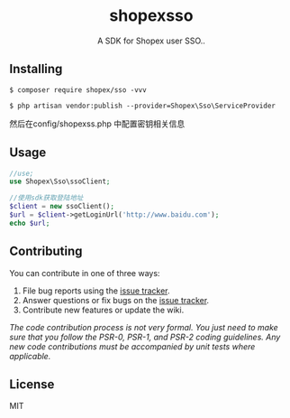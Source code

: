<h1 align="center"> shopexsso </h1>

<p align="center"> A SDK for Shopex user SSO..</p>


## Installing

```shell
$ composer require shopex/sso -vvv

$ php artisan vendor:publish --provider=Shopex\Sso\ServiceProvider
```
然后在config/shopexss.php 中配置密钥相关信息

## Usage
```php
//use;
use Shopex\Sso\ssoClient;

//使用sdk获取登陆地址
$client = new ssoClient();
$url = $client->getLoginUrl('http://www.baidu.com');
echo $url;
```
## Contributing

You can contribute in one of three ways:

1. File bug reports using the [issue tracker](https://github.com/summergeorge/shopexSso/issues).
2. Answer questions or fix bugs on the [issue tracker](https://github.com/summergeorge/shopexSso/issues).
3. Contribute new features or update the wiki.

_The code contribution process is not very formal. You just need to make sure that you follow the PSR-0, PSR-1, and PSR-2 coding guidelines. Any new code contributions must be accompanied by unit tests where applicable._

## License

MIT